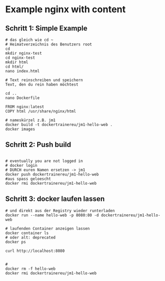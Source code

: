 # Example nginx with content

## Schritt 1: Simple Example 

```
# das gleich wie cd ~
# Heimatverzeichnis des Benutzers root 
cd
mkdir nginx-test
cd nginx-test
mkdir html
cd html/
nano index.html
```

```
# Text reinschreiben und speichern 
Text, den du rein haben möchtest 
```

```
cd ..
nano Dockerfile 
```
```
FROM nginx:latest
COPY html /usr/share/nginx/html

# nameskürzel z.B. jm1 
docker build -t dockertrainereu/jm1-hello-web . 
docker images

```


## Schritt 2: Push build 

```

# eventually you are not logged in 
# docker login 
# DURCH euren Namen ersetzen -> jm1 
docker push dockertrainereu/jm1-hello-web 
#aus spass geloescht
docker rmi dockertrainereu/jm1-hello-web

```

## Schritt 3: docker laufen lassen

```
# und direkt aus der Registry wieder runterladen 
docker run --name hello-web -p 8080:80 -d dockertrainereu/jm1-hello-web

# laufenden Container anzeigen lassen
docker container ls 
# oder alt: deprecated 
docker ps 

curl http://localhost:8080 


# 
docker rm -f hello-web 
docker rmi dockertrainereu/jm1-hello-web 

```
